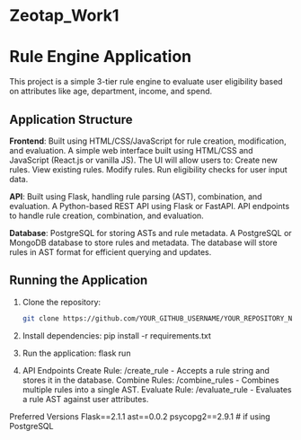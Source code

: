 # Zeotap_Work1

# Rule Engine Application

This project is a simple 3-tier rule engine to evaluate user eligibility based on attributes like age, department, income, and spend.

## Application Structure
**Frontend**: Built using HTML/CSS/JavaScript for rule creation, modification, and evaluation.
A simple web interface built using HTML/CSS and JavaScript (React.js or vanilla JS).
The UI will allow users to:
Create new rules.
View existing rules.
Modify rules.
Run eligibility checks for user input data.

**API**: Built using Flask, handling rule parsing (AST), combination, and evaluation.
A Python-based REST API using Flask or FastAPI.
API endpoints to handle rule creation, combination, and evaluation.

**Database**: PostgreSQL for storing ASTs and rule metadata.
A PostgreSQL or MongoDB database to store rules and metadata.
The database will store rules in AST format for efficient querying and updates.

## Running the Application

1. Clone the repository:
   ```bash
   git clone https://github.com/YOUR_GITHUB_USERNAME/YOUR_REPOSITORY_NAME.git
2. Install dependencies:
pip install -r requirements.txt

3. Run the application:
flask run

4. API Endpoints
Create Rule: /create_rule - Accepts a rule string and stores it in the database.
Combine Rules: /combine_rules - Combines multiple rules into a single AST.
Evaluate Rule: /evaluate_rule - Evaluates a rule AST against user attributes.

Preferred Versions
Flask==2.1.1
ast==0.0.2
psycopg2==2.9.1  # if using PostgreSQL

   
